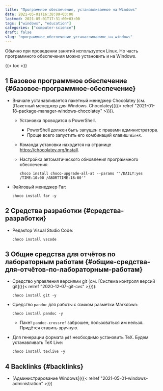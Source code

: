 ```yaml
---
title: "Программное обеспечение, устанавливаемое на Windows"
date: 2021-05-01T16:38:00+03:00
lastmod: 2021-05-01T17:31:00+03:00
tags: ["windows", "education"]
categories: ["computer-science"]
draft: false
slug: "программное_обеспечение_устанасливаемое_на_windows"
---
```


Обычно при проведении занятий используется Linux. Но часть программного обеспечения можно установить и на Windows.

<!--more-->

{{< toc >}}


## <span class="section-num">1</span> Базовое программное обеспечение {#базовое-программное-обеспечение}

-   Вначале устанавливается пакетный менеджер Chocolatey (см. [Пакетный менеджер для Windows. Chocolatey]({{< relref "2021-01-18-package-manager-windows-chocolatey" >}})).
    -   Установка проводится в PowerShell.
        -   PowerShell должен быть запущен с правами администратора.
        -   Проще всего запустить его комбинаций клавиш `Win+X`.
    -   Команда установки находится на странице <https://chocolatey.org/install>.
    -   Настройка автоматического обновления программного обеспечения:

        ```shell
        choco install choco-upgrade-all-at --params "'/DAILY:yes /TIME:10:00 /ABORTTIME:18:00'"
        ```
-   Файловый менеджер Far:

    ```shell
    choco install far -y
    ```


## <span class="section-num">2</span> Средства разработки {#средства-разработки}

-   Редактор Visual Studio Code:

    ```shell
    choco install vscode
    ```


## <span class="section-num">3</span> Общие средства для отчётов по лабораторным работам {#общие-средства-для-отчётов-по-лабораторным-работам}

-   Средство управления версиями git (см. [Система контроля версий git]({{< relref "2020-12-07-git-cvs" >}})):

    ```shell
    choco install git -y
    ```
-   Средство `pandoc` для работы с языком разметки Markdown:

    ```shell
    choco install pandoc -y
    ```

    -   Пакет `pandoc-crossref` заброшен, пользоваться им нельзя. Придётся ставить вручную.
-   Для генерации формата `pdf` необходимо установить TeX. Будем устанавливать TeX Live:

    ```shell
    choco install texlive -y
    ```


## <span class="section-num">4</span> Backlinks {#backlinks}

-   [Администрирование Windows]({{< relref "2021-05-01-windows-administration" >}})
